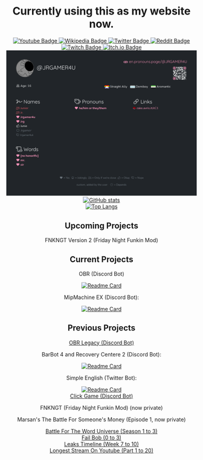 <main align="center">
<h1>
	Currently using this as my website now.
</h1>

<a href="https://www.youtube.com/JRGAMER4U">
	<img src="https://img.shields.io/badge/-Youtube-black?style=for-the-badge&logo=Youtube" alt="Youtube Badge">
</a>
<a href="https://en.wikipedia.org/wiki/User:Jrgamer4u">
	<img src="https://img.shields.io/badge/-Wikipedia-black?style=for-the-badge&logo=Wikipedia" alt="Wikipedia Badge">
</a>
<a href="https://twitter.com/jrgamer4u">
	<img src="https://img.shields.io/badge/-Twitter-black?style=for-the-badge&logo=Twitter" alt="Twitter Badge">
</a>
<a href="https://www.reddit.com/user/jrgamer4u">
	<img src="https://img.shields.io/badge/-Reddit-black?style=for-the-badge&logo=Reddit" alt="Reddit Badge">
</a>
<a href="https://www.twitch.tv/jrgamer4uoubore">
	<img src="https://img.shields.io/badge/-Twitch-black?style=for-the-badge&logo=Twitch" alt="Twitch Badge">
</a>
<a href="https://jrgamer4u.itch.io/">
	<img src="https://img.shields.io/badge/-Itch.io-black?style=for-the-badge&logo=Itch.io" alt="Itch.io Badge">
</a>
<br>

<a href="https://en.pronouns.page/@JRGAMER4U">
	<img src="pronowns-page.png" alt="pronowns.page">
</a>
<br>

<a href="https://github.com/jrgamer4u">
	<img src="https://github-readme-stats.vercel.app/api?username=jrgamer4u&theme=transparent" alt="GitHub stats">
</a>
<br>

<a href="https://github.com/jrgamer4u">
	<img src="https://github-readme-stats.vercel.app/api/top-langs/?username=jrgamer4u&theme=transparent" alt="Top Langs">
</a>

<h2>
	Upcoming Projects
</h2>

FNKNGT Version 2 (Friday Night Funkin Mod)
<br>

<h2>
	Current Projects
</h2>

OBR (Discord Bot)
<br>

<a href="https://github.com/jrgamer4u/OBR">
	<img src="https://github-readme-stats.vercel.app/api/pin/?username=jrgamer4u&repo=OBR&theme=transparent" alt="Readme Card">
</a>
<br>

MipMachine EX (Discord Bot):
<br>

<a href="https://github.com/jrgamer4u/MipMachine-EX">
	<img src="https://github-readme-stats.vercel.app/api/pin/?username=jrgamer4u&repo=MipMachine-EX&theme=transparent" alt="Readme Card">
</a>

<h2>
	Previous Projects
</h2>

<a href="https://github.com/Jrgamer4u/MipMachine-EX/tree/Legacy">
OBR Legacy (Discord Bot)
</a>
<br>

BarBot 4 and Recovery Centere 2 (Discord Bot):
<br>

<a href="https://github.com/jrgamer4u/Bar-Bot">
	<img src="https://github-readme-stats.vercel.app/api/pin/?username=jrgamer4u&repo=Bar-Bot&theme=transparent" alt="Readme Card">
</a>
<br>

Simple English (Twitter Bot):
<br>

<a href="https://github.com/jrgamer4u/Simple-English">
	<img src="https://github-readme-stats.vercel.app/api/pin/?username=jrgamer4u&repo=Simple-English&theme=transparent" alt="Readme Card">
</a>
<br>

<a href="https://github.com/Jrgamer4u/MipMachine-EX/tree/CC1.0.2">
Click Game (Discord Bot)
</a>
<br>

FNKNGT (Friday Night Funkin Mod) (now private)
<br>

Marsan's The Battle For Someone's Money (Episode 1, now private)
<br>

<a href="https://www.youtube.com/playlist?list=PLJCLnmjnTOghhlyRSsvw0GwYgiV8k3LQO">
	Battle For The Word Universe (Season 1 to 3)
</a>
<br>

<a href="https://www.youtube.com/playlist?list=PLJCLnmjnTOgh0EmpQweS0XiLin6sK-1v-">
	Fail Bob (0 to 3)
</a>
<br>

<a href="https://www.youtube.com/playlist?list=PLJCLnmjnTOgjCT1S0AyepaOKTqNqQedQy">
	Leaks Timeline (Week 7 to 10)
</a>
<br>

<a href="https://www.youtube.com/playlist?list=PLJCLnmjnTOgirFN_uPbwcRt2W9s35B4Xh">
	Longest Stream On Youtube (Part 1 to 20)
</a>

</main>
